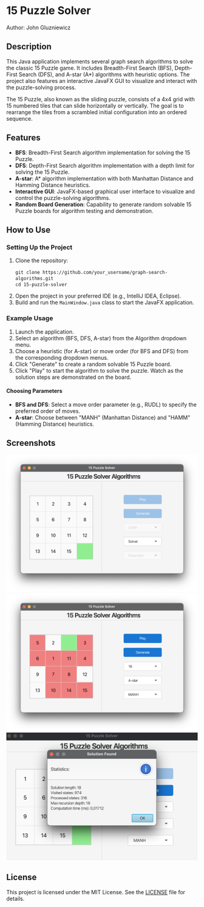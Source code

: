 # 15 Puzzle Solver
Author: John Gluzniewicz

## Description
This Java application implements several graph search algorithms to solve the classic 15 Puzzle game. It includes Breadth-First Search (BFS), Depth-First Search (DFS), and A-star (A*) algorithms with heuristic options. The project also features an interactive JavaFX GUI to visualize and interact with the puzzle-solving process.

The 15 Puzzle, also known as the sliding puzzle, consists of a 4x4 grid with 15 numbered tiles that can slide horizontally or vertically. The goal is to rearrange the tiles from a scrambled initial configuration into an ordered sequence.

## Features
- **BFS**: Breadth-First Search algorithm implementation for solving the 15 Puzzle.
- **DFS**: Depth-First Search algorithm implementation with a depth limit for solving the 15 Puzzle.
- **A-star**: A* algorithm implementation with both Manhattan Distance and Hamming Distance heuristics.
- **Interactive GUI**: JavaFX-based graphical user interface to visualize and control the puzzle-solving algorithms.
- **Random Board Generation**: Capability to generate random solvable 15 Puzzle boards for algorithm testing and demonstration.

## How to Use
### Setting Up the Project
1. Clone the repository:
   ```
   git clone https://github.com/your_username/graph-search-algorithms.git
   cd 15-puzzle-solver
   ```
2. Open the project in your preferred IDE (e.g., IntelliJ IDEA, Eclipse).
3. Build and run the `MainWindow.java` class to start the JavaFX application.

### Example Usage
1. Launch the application.
2. Select an algorithm (BFS, DFS, A-star) from the Algorithm dropdown menu.
3. Choose a heuristic (for A-star) or move order (for BFS and DFS) from the corresponding dropdown menus.
4. Click "Generate" to create a random solvable 15 Puzzle board.
5. Click "Play" to start the algorithm to solve the puzzle. Watch as the solution steps are demonstrated on the board.

#### Choosing Parameters
- **BFS and DFS**: Select a move order parameter (e.g., RUDL) to specify the preferred order of moves.
- **A-star**: Choose between "MANH" (Manhattan Distance) and "HAMM" (Hamming Distance) heuristics.

## Screenshots

<img src="screenshots/graph-search-algorithms-screenshot-1.png">
<img src="screenshots/graph-search-algorithms-screenshot-2.png">
<img src="screenshots/graph-search-algorithms-screenshot-3.png">

## License
This project is licensed under the MIT License. See the [LICENSE](LICENSE.txt) file for details.
